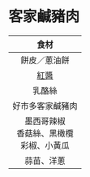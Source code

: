 <style>
.markdown-section h1 {
    background-image: url(https://assets.tmecosys.com/image/upload/t_web767x639/img/recipe/vimdb/242133.jpg);
}

.markdown-section h1::after {
    content: "cookidoo";
}
</style>

# 客家鹹豬肉

|                       食材                       |
| :----------------------------------------------: |
|                   餅皮／蔥油餅                   |
|                     [紅醬][]                     |
|                      乳酪絲                      |
|                 好市多客家鹹豬肉                 |
| 墨西哥辣椒<br />香菇絲、黑橄欖<br />彩椒、小黃瓜 |
|                    蒜苗、洋蔥                    |

[紅醬]: /notes/recipes/西式醬料/紅醬
